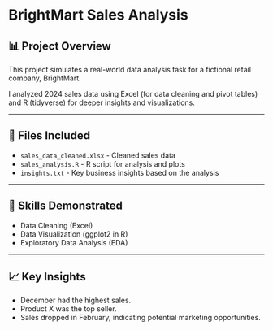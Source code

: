 # BrightMart Sales Analysis

## 📊 Project Overview
This project simulates a real-world data analysis task for a fictional retail company, BrightMart.

I analyzed 2024 sales data using Excel (for data cleaning and pivot tables) and R (tidyverse) for deeper insights and visualizations.

---

## 📂 Files Included
- `sales_data_cleaned.xlsx` - Cleaned sales data
- `sales_analysis.R` - R script for analysis and plots
- `insights.txt` - Key business insights based on the analysis

---

## 🚀 Skills Demonstrated
- Data Cleaning (Excel)
- Data Visualization (ggplot2 in R)
- Exploratory Data Analysis (EDA)

---

## 📈 Key Insights
- December had the highest sales.
- Product X was the top seller.
- Sales dropped in February, indicating potential marketing opportunities.
